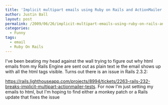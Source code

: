 ```yaml
---
title: 'Implicit multipart emails using Ruby on Rails and ActionMailer won&#8217;t work'
author: Justin Ball
layout: post
permalink: /2009/06/26/implicit-multipart-emails-using-ruby-on-rails-and-actionmailer-wont-work/
categories:
  - Funny
tags:
  - email
  - Ruby On Rails
---
```

I've been beating my head against the wall trying to figure out why html emails from my Rails Engine are sent out as plain text ie the email shows up with all the html tags visible.  Turns out there is an issue in Rails 2.3.2:

<a href="https://rails.lighthouseapp.com/projects/8994/tickets/2263-rails-232-breaks-implicit-multipart-actionmailer-tests">https://rails.lighthouseapp.com/projects/8994/tickets/2263-rails-232-breaks-implicit-multipart-actionmailer-tests</a>.
For now I'm just setting my emails to html, but I'm hoping to find either a monkey patch or a Rails update that fixes the issue
